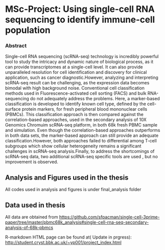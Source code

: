 # MSc-Project: Using single-cell RNA sequencing to identify immune-cell population
### Abstract 
Single-cell RNA sequencing (scRNA-seq) technology is incredibly powerful tool to study the intricacy and dynamic nature of biological process, as it can provide transcriptomes at a single-cell level. It can also provide unparalleled resolution for cell identification and discovery for clinical application, such as cancer diagnostic.However, analyzing and interpreting scRNA-seq result can be challenging, as the expression data becomes bimodal with high background noise. Conventional cell classification methods used in Fluorescence-activated cell sorting (FACS) and bulk RNA-sequencing do not adequately address the problems. Here, a marker-based classification is developed to identify known cell type, defined by the cell-surface protein markers, for fresh peripheral blood mononuclear cells (PBMCs). This classification approach is then compared against the correlation-based approaches, used in the secondary analysis of 10X Genomics Chromuim scRNA-seq platform, in both 68k fresh PBMC sample and simulation. Even though the correlation-based approaches outperforms in both data sets, the marker-based approach can still provide an adequate classification.However, both approaches failed to differential among T-cell subgroups which show  cellular heterogeneity remains a significant challenges in scRNA-seq analysis.Finally, to address the shortcomings of scRNA-seq data, two additional scRNA-seq specific tools are used , but no improvement is observed.

## Analysis and Figures used in the thesis 
All codes used in analysis and figures is under final_analysis folder

## Data used in thesis 
All data are obtained from https://github.com/sfpacman/single-cell-3prime-paper/tree/master/pbmc68k_analysis#single-cell-rna-seq-secondary-analysis-of-68k-pbmcs


R-markdown HTML page can be found at( Update in prgress):
http://student.cryst.bbk.ac.uk/~yp001/project_index.html
